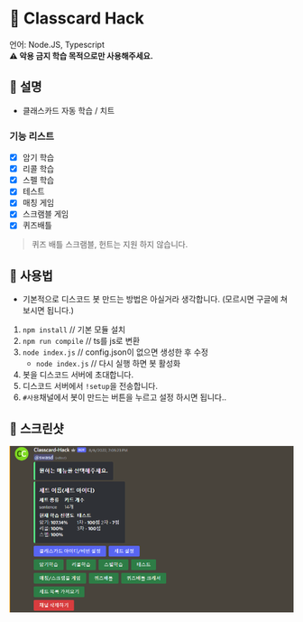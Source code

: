 # 📗 Classcard Hack
언어: Node.JS, Typescript<br> 
**:warning: 악용 금지 학습 목적으로만 사용해주세요.**

## 📙 설명
* 클래스카드 자동 학습 / 치트

### 기능 리스트
- [x] 암기 학습
- [x] 리콜 학습
- [x] 스펠 학습
- [x] 테스트
- [x] 매칭 게임
- [x] 스크램블 게임
- [x] 퀴즈배틀

> 퀴즈 배틀 스크램블, 헌트는 지원 하지 않습니다.

## 📄 사용법
- 기본적으로 디스코드 봇 만드는 방법은 아실거라 생각합니다. (모르시면 구글에 쳐보시면 됩니다.)
1. `npm install` // 기본 모듈 설치
2. `npm run compile` // ts를 js로 변환
3. `node index.js` // config.json이 없으면 생성한 후 수정
    - `node index.js` // 다시 실행 하면 봇 활성화
4. 봇을 디스코드 서버에 초대합니다. 
5. 디스코드 서버에서 `!setup`을 전송합니다.
6. `#사용`채널에서 봇이 만드는 버튼을 누르고 설정 하시면 됩니다..

## 📸 스크린샷
![SS](./images/Screenshot_2022-08-06_191853.png)
